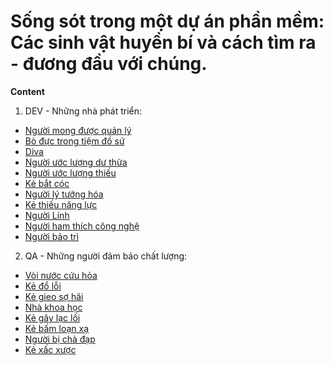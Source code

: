 # Sống sót trong một dự án phần mềm: Các sinh vật huyền bí và cách tìm ra - đương đầu với chúng.

**Content**

1. DEV - Những nhà phát triển:
  * [Người mong được quản lý](/DEV_nguoi_mong_muon_quan_ly)
  * [Bò đực trong tiệm đồ sứ](/DEV_bo_duc_trong_tiem_do_su)
  * [Diva](/DEV_Diva)
  * [Người ước lượng dư thừa](/DEV_nguoi_uoc_luong_du_thua_cuc_doan)
  * [Người ước lượng thiếu](/DEV_nguoi_uoc_luong_thieu_cuc_doan)
  * [Kẻ bắt cóc](/DEV_ke_bat_coc)
  * [Người lý tưởng hóa](/DEV_nguoi_ly_tuong_hoa)
  * [Kẻ thiếu năng lực](/DEV_ke_thieu_nang_luc)
  * [Người Lính](/DEV_nguoi_linh)
  * [Người ham thích công nghệ](/DEV_nguoi_ham_thich_cong_nghe)
  * [Người bảo trì](/DEV_nguoi_bao_tri) 

2. QA - Những người đảm bảo chất lượng:
  * [Vòi nước cứu hỏa](/QA_voi_phun_nuoc)
  * [Kẻ đổ lỗi](/QA_ke_do_loi)
  * [Kẻ gieo sợ hãi](/QA_ke_gieo_so_hai)
  * [Nhà khoa học](/QA_nha_khoa_hoc)
  * [Kẻ gây lạc lối](/QA_ke_gay_lac_loi)
  * [Kẻ bấm loạn xạ](/QA_ke_bam_loan_xa)
  * [Người bị chà đạp](/QA_nguoi_bi_cha_dap)
  * [Kẻ xấc xược](/QA_ke_xac_xuoc)

  